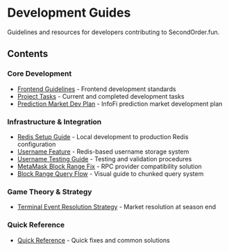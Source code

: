 # Development Guides

Guidelines and resources for developers contributing to SecondOrder.fun.

## Contents

### Core Development

- [Frontend Guidelines](frontend-guidelines.md) - Frontend development standards
- [Project Tasks](tasks.md) - Current and completed development tasks
- [Prediction Market Dev Plan](prediction-market-plan.md) - InfoFi prediction market development plan

### Infrastructure & Integration

- [Redis Setup Guide](redis-setup-guide.md) - Local development to production Redis configuration
- [Username Feature](username-feature.md) - Redis-based username storage system
- [Username Testing Guide](username-testing-guide.md) - Testing and validation procedures
- [MetaMask Block Range Fix](metamask-block-range-fix.md) - RPC provider compatibility solution
- [Block Range Query Flow](block-range-query-flow.md) - Visual guide to chunked query system

### Game Theory & Strategy

- [Terminal Event Resolution Strategy](terminal-event-resolution-strategy.md) - Market resolution at season end

### Quick Reference

- [Quick Reference](quick-reference.md) - Quick fixes and common solutions
